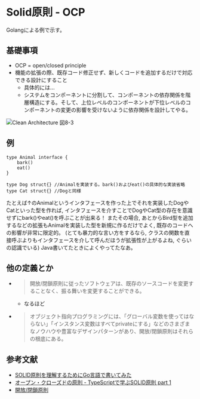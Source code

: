 # Solid原則 - OCP

Golangによる例で示す。

## 基礎事項

- OCP = open/closed principle
- 機能の拡張の際、既存コード修正せず、新しくコードを追加するだけで対応できる設計にすること
    - 具体的には...
    - システムをコンポーネントに分割して、コンポーネントの依存関係を階層構造にする。そして、上位レベルのコンポーネントが下位レベルのコンポーネントの変更の影響を受けないように依存関係を設計してやる。

![Clean Architecture 図8-3](https://i.stack.imgur.com/cgQD0.png)

## 例

```
type Animal interface {
    bark()
    eat()
}

type Dog struct{} //Animalを実装する。bark()およびeat()の具体的な実装省略
type Cat struct{} //Dogと同様
```
たとえば↑のAnimalというインタフェースを作った上でそれを実装したDogやCatといった型を作れば, インタフェースを介すことでDogやCat型の存在を意識せずにbark()やeat()を呼ぶことが出来る！
またその場合, あとからBird型を追加するなどの拡張もAnimalを実装した型を新規に作るだけでよく, 既存のコードへの影響が非常に限定的。
(とても暴力的な言い方をするなら, クラスの関数を直接呼ぶよりもインタフェースを介して呼んだほうが拡張性が上がるよね, ぐらいの認識でいる)
Java書いてたときによくやってたなあ。


## 他の定義とか

- > 開放/閉鎖原則に従ったソフトウェアは、既存のソースコードを変更することなく、振る舞いを変更することができる。
    - なるほど
- > オブジェクト指向プログラミングには、「グローバル変数を使ってはならない」「インスタンス変数はすべてprivateにする」などのさまざまなノウハウや豊富なデザインパターンがあり、開放/閉鎖原則はそれらの根底にある。


## 参考文献

- [SOLID原則を理解するためにGo言語で書いてみた](https://qiita.com/MAKOTODA/items/976f47ea036e35c7538d)
- [オープン・クローズドの原則 - TypeScriptで学ぶSOLID原則 part 1](https://qiita.com/ryo2132/items/01f0fcb8ff27353f8ecb)
- [開放/閉鎖原則](https://ja.wikipedia.org/wiki/%E9%96%8B%E6%94%BE/%E9%96%89%E9%8E%96%E5%8E%9F%E5%89%87)